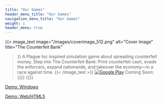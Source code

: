 ```yaml
---
title: "Our Games"
header_menu_title: "Our Games"
navigation_menu_title: "Our Games"
weight: 1
header_menu: true
---
```

   
{{< image_text
    image="/images/coverimage_512.png"
    alt="Cover Image"
    title="The Counterfeit Bank"
 >}}
A Plague Inc inspired simulation game about spreading counterfeit money.
Step into The Counterfeit Bank: Print counterfeit cash, evade the enforcers, expand nationwide, and takeover the economy—in a race against time.
{{< /image_text >}}
[![Google Play](/images/google-play.png)](https://play.google.com/store/apps/details?id=com.jaykastudios.counterfeitbank)
Coming Soon: {{<icon name="apple" brand="true">}} {{<icon name="windows" brand="true">}}
  
[Demo: Windows](https://jaykastudios.com/downloads/TheCounterfeitBank.exe)

[Demo: Web/HTML5](https://jaykastudios.com/TheCounterfeitBank_web/)